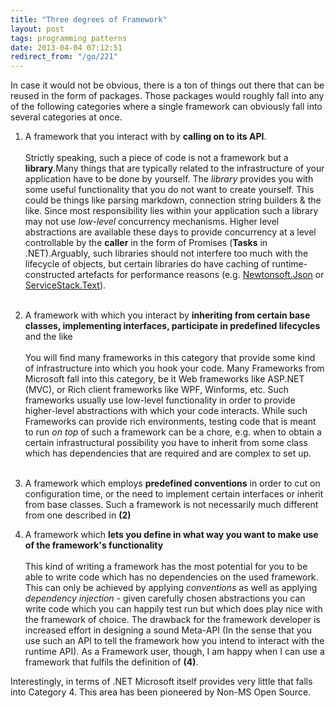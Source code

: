 ```yaml
---
title: "Three degrees of Framework"
layout: post
tags: programming patterns
date: 2013-04-04 07:12:51
redirect_from: "/go/221"
---
```


In case it would not be obvious, there is a ton of things out there that can be reused in the form of packages. Those packages would roughly fall into any of the following categories where a single framework can obviously fall into several categories at once.

1. A framework that you interact with by **calling on to its API**.<br><br>
   Strictly speaking, such a piece of code is not a framework but a **library**.Many things that are typically related to the infrastructure of your application have to be done by yourself. The _library_ provides you with some useful functionality that you do not want to create yourself. This could be things like parsing markdown, connection string builders & the like. Since most responsibility lies within your application such a library may not use _low-level_ concurrency mechanisms. Higher level abstractions are available these days to provide concurrency at a level controllable by the **caller** in the form of Promises (**Tasks** in .NET).Arguably, such libraries should not interfere too much with the lifecycle of objects, but certain libraries do have caching of runtime-constructed artefacts for performance reasons (e.g. [Newtonsoft.Json][1] or [ServiceStack.Text][2]).<br><br>

2. A framework with which you interact by **inheriting from certain base classes, implementing interfaces, participate in predefined lifecycles** and the like<br><br>You will find many frameworks in this category that provide some kind of infrastructure into which you hook your code. Many Frameworks from Microsoft fall into this category, be it Web frameworks like ASP.NET (MVC), or Rich client frameworks like WPF, Winforms, etc. Such frameworks usually use low-level functionality in order to provide higher-level abstractions with which your code interacts. While such Frameworks can provide rich environments, testing code that is meant to run _on top_ of such a framework can be a chore, e.g. when to obtain a certain infrastructural possibility you have to inherit from some class which has dependencies that are required and are complex to set up. <br><br>

3. A framework which employs **predefined conventions** in order to cut on configuration time, or the need to implement certain interfaces or inherit from base classes. Such a framework is not necessarily much different from one described in **(2)**

4. A framework which **lets you define in what way you want to make use of the framework's functionality**<br><br>This kind of writing a framework has the most potential for you to be able to write code which has no dependencies on the used framework. This can only be achieved by applying _conventions_ as well as applying _dependency injection_ - given carefully chosen abstractions you can write code which you can happily test run but which does play nice with the framework of choice. The drawback for the framework developer is increased effort in designing a sound Meta-API (In the sense that you use such an API to tell the framework how you intend to interact with the runtime API). As a Framework user, though, I am happy when I can use a framework that fulfils the definition of **(4)**.

Interestingly, in terms of .NET Microsoft itself provides very little that falls into Category 4. This area has been pioneered by Non-MS Open Source. 

[1]: http://json.codeplex.com
[2]: https://github.com/ServiceStack/ServiceStack.Text